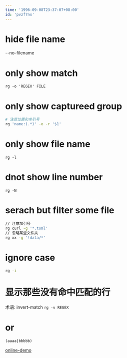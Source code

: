```yaml
---
time: '1996-09-08T23:37:07+08:00'
id: 'pvzf7nx'
---
```


# hide file name
--no-filename
# only show match
`rg -o 'REGEX' FILE  `
# only show captureed group
```bash
# 注意位置和单引号
rg 'name:(.*)' -o -r '$1'
```
# only show file name
```
rg -l
```
# dnot show line number
```
rg -N
```
# serach but filter some file
```sh 
// 注意加引号
rg curl -g '*.toml'
// 忽略某些文件夹
rg xx -g '!data/*'
```
# ignore case
```sh
rg -i
```
# 显示那些没有命中匹配的行
术语: invert-match
`rg -v REGEX`

# or
```regex
(aaaa|bbbbb)
```
[online-demo](https://regex101.com/r/NF4LZX/1)